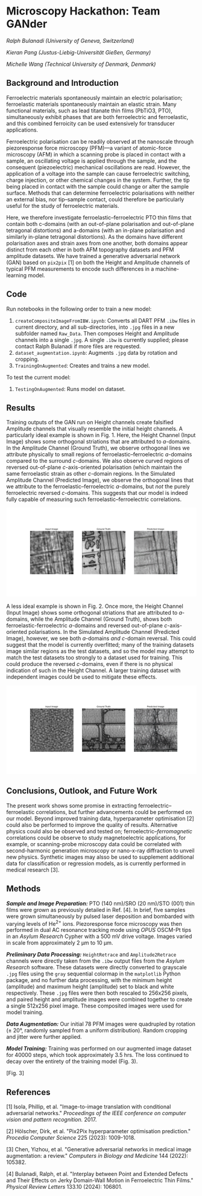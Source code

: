# Microscopy Hackathon: Team GANder

_Ralph Bulanadi (University of Geneva, Switzerland)_

_Kieran Pang (Justus-Liebig-Universität Gießen, Germany)_

_Michelle Wang (Technical University of Denmark, Denmark)_

## Background and Introduction

Ferroelectric materials spontaneously maintain an electric polarisation; ferroelastic materials spontaneously maintain an elastic strain. Many functional materials, such as lead titanate thin films (PbTiO</sub>3</sub>, PTO), simultaneously exhibit phases that are both ferroelectric and ferroelastic, and this combined ferroicity can be used extensively for transducer applications.

Ferroelectric polarisation can be readily observed at the nanoscale through piezoresponse force microscopy (PFM)—a variant of atomic-force microscopy (AFM) in which a scanning probe is placed in contact with a sample, an oscillating voltage is applied through the sample, and the consequent (piezoelectric) mechanical oscillations are read. However, the application of a voltage into the sample can cause ferroelectric switching, charge injection, or other chemical changes in the system. Further, the tip being placed in contact with the sample could change or alter the sample surface. Methods that can determine ferroelectric polarisations with neither an external bias, nor tip–sample contact, could therefore be particularly useful for the study of ferroelectric materials.

Here, we therefore investigate ferroelastic–ferroelectric PTO thin films that contain both c-domains (with an out-of-plane polarisation and out-of-plane tetragonal distortions) and a-domains (with an in-plane polarisation and similarly in-plane tetragonal distortions). As the domains have different polarisation axes and strain axes from one another, both domains appear distinct from each other in both AFM topography datasets and PFM amplitude datasets. We have trained a generative adversarial network (GAN) based on `pix2pix` [1] on both the Height and Amplitude channels of typical PFM measurements to encode such differences in a machine-learning model.

## Code

Run notebooks in the following order to train a new model:

1. `createCompositeImageFromIBW.ipynb`: Converts all DART PFM `.ibw` files in current directory, and all sub-directories, into `.jpg` files in a new subfolder named `Raw_Data`. Then composes Height and Amplitude channels into a single `.jpg`. A single `.ibw` is currently supplied; please contact Ralph Bulanadi if more files are requested.
2. `dataset_augmentation.ipynb`: Augments `.jpg` data by rotation and cropping.
3. `TrainingOnAugmented`: Creates and trains a new model.

To test the current model:

1. `TestingOnAugmented`: Runs model on dataset.

## Results

Training outputs of the GAN run on Height channels create falsified Amplitude channels that visually resemble the initial height channels. A particularly ideal example is shown in Fig. 1. Here, the Height Channel (Input Image) shows some orthogonal striations that are attributed to _a_-domains. In the Amplitude Channel (Ground Truth), we observe orthogonal lines we attribute physically to small regions of ferroelastic–ferroelectric _a_-domains compared to the surround _c_-domains. We also observe curved regions of reversed out-of-plane _c_-axis-oriented polarisation (which maintain the same ferroelastic strain as other _c_-domain regions. In the Simulated Amplitude Channel (Predicted Image), we observe the orthogonal lines that we attribute to the ferroelastic–ferroelectric _a_-domains, but _not_ the purely ferroelectric reversed _c_-domains. This suggests that our model is indeed fully capable of measuring such ferroelastic–ferroelectric correlations.

![Fig. 1](sample_images/test40.png)

A less ideal example is shown in Fig. 2. Once more, the Height Channel (Input Image) shows some orthogonal striations that are attributed to _a_-domains, while the Amplitude Channel (Ground Truth), shows both ferroelastic-ferroelectric _a_-domains and reversed out-of-plane _c_-axis-oriented polarisations. In the Simulated Amplitude Channel (Predicted Image), however, we see both _a_-domains _and_ _c_-domain reversal. This could suggest that the model is currently overfitted; many of the training datasets image similar regions as the test datasets, and so the model may attempt to match the test datasets too strongly to a dataset used for training. This could produce the reversed _c_-domains, even if there is no physical indication of such in the Height Channel. A larger training dataset with independent images could be used to mitigate these effects.

![Fig. 2](sample_images/test72.png)

## Conclusions, Outlook, and Future Work

The present work shows some promise in extracting ferroelectric–ferroelastic correlations, but further advancements could be performed on our model. Beyond improved training data, hyperparameter optimisation [2] could also be performed to improve the quality of results. Alternative physics could also be observed and tested on; ferroelectric–_ferromagnetic_ correlations could be observe to study magnetoelectric applications, for example, or scanning-probe microscopy data could be correlated with second-harmonic generation microscopy or nano-x-ray diffraction to unveil new physics. Synthetic images may alsso be used to supplement additional data for classification or regression models, as is currently performed in medical research [3].


## Methods

***Sample and Image Preparation:*** PTO (140 nm)/SRO (20 nm)/STO (001) thin films were grown as previously detailed in Ref. [4]. In brief, five samples were grown simultaneously by pulsed laser deposition and bombarded with varying levels of He<sup>2+</sup> ions. Piezoresponse force microscopy was then performed in dual AC resonance tracking mode using _OPUS_ OSCM-Pt tips in an _Asylum Research_ Cypher with a 500 mV drive voltage. Images varied in scale from approximately 2 μm to 10 μm.

***Preliminary Data Processing:*** `HeightRetrace` and `Amplitude2Retrace` channels were directly taken from the `.ibw` output files from the _Asylum Research_ software. These datasets were directly converted to grayscale `.jpg` files using the `gray` sequential colormap in the `matplotlib` Python package, and no further data processing, with the minimum height (amplitude) and maximum height (amplitude) set to black and white respectively. These `.jpg` files were then both rescaled to 256x256 pixels, and paired height and amplitude images were combined together to create a single 512x256 pixel image. These composited images were used for model training.

***Data Augmentation:*** Our initial 78 PFM images were quadrupled by rotation (± 20°, randomly sampled from a uniform distribution). Random cropping and jitter were further applied.

***Model Training:*** Training was performed on our augmented image dataset for 40000 steps, which took approximately 3.5 hrs. The loss continued to decay over the entirety of the training model (Fig. 3).

[Fig. 3]

## References

[1] Isola, Phillip, et al. "Image-to-image translation with conditional adversarial networks." _Proceedings of the IEEE conference on computer vision and pattern recognition._ 2017.

[2] Hölscher, Dirk, et al. "Pix2Pix hyperparameter optimisation prediction." _Procedia Computer Science_ 225 (2023): 1009-1018.

[3] Chen, Yizhou, et al. "Generative adversarial networks in medical image augmentation: a review." _Computers in Biology and Medicine_ 144 (2022): 105382.

[4] Bulanadi, Ralph, et al. "Interplay between Point and Extended Defects and Their Effects on Jerky Domain-Wall Motion in Ferroelectric Thin Films." _Physical Review Letters_ 133.10 (2024): 106801.

